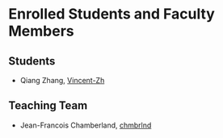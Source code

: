# Enrolled Students and Faculty Members


## Students
* Qiang Zhang, [Vincent-Zh](https://github.com/Vincent-Zh)

## Teaching Team

* Jean-Francois Chamberland, [chmbrlnd](https://github.com/chmbrlnd)
